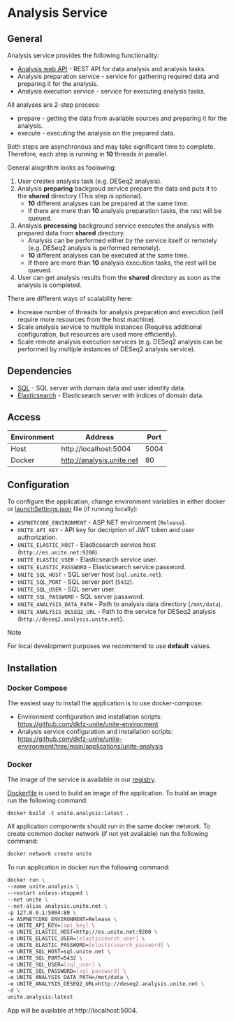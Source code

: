 # Analysis Service

## General
Analysis service provides the following functionality:
- [Analysis web API](Docs/api.md) - REST API for data analysis and analysis tasks.
- Analysis preparation service - service for gathering required data and preparing it for the analysis.
- Analysis execution service - service for executing analysis tasks.

All analyses are 2-step process:
- prepare - getting the data from available sources and preparing it for the analysis.
- execute - executing the analysis on the prepared data.

Both steps are asynchronous and may take significant time to complete. Therefore, each step is running in **10** threads in parallel.

General alogrithm looks as foolowing:
1. User creates analysis task (e.g. DESeq2 analysis).
2. Analysis **preparing** backgroud service prepare the data and puts it to the **shared** directory (This step is optional).
    - **10** different analyses can be prepared at the same time.
    - If there are more than **10** analysis preparation tasks, the rest will be queued.
3. Analysis **processing** background service executes the analysis with prepared data from **shared** directory.
    - Analysis can be performed either by the service itself or remotely (e.g. DESeq2 analysis is performed remotely).
    - **10** different analyses can be executed at the same time.
    - If there are more than **10** analysis execution tasks, the rest will be queued.
4. User can get analysis results from the **shared** directory as soon as the analysis is completed.

There are different ways of scalability here:
- Increase number of threads for analysis preparation and execution (will require more resources from the host machine).
- Scale analysis service to multiple instances (Requires additional configuration, but resources are used more efficiently).
- Scale remote analysis execution services (e.g. DESeq2 analysis can be performed by multiple instances of DESeq2 analysis service).

## Dependencies
- [SQL](https://github.com/dkfz-unite/unite-environment/tree/main/programs/postgresql) - SQL server with domain data and user identity data.
- [Elasticsearch](https://github.com/dkfz-unite/unite-environment/tree/main/programs/elasticsearch) - Elasticsearch server with indices of domain data.

## Access
Environment|Address|Port
-----------|-------|----
Host|http://localhost:5004|5004
Docker|http://analysis.unite.net|80

## Configuration
To configure the application, change environment variables in either docker or [launchSettings.json](https://github.com/dkfz-unite/unite-analysis/blob/main/Unite.Analysis.Web/Properties/launchSettings.json) file (if running locally):

- `ASPNETCORE_ENVIRONMENT` - ASP.NET environment (`Release`).
- `UNITE_API_KEY` - API key for decription of JWT token and user authorization.
- `UNITE_ELASTIC_HOST` - Elasticsearch service host (`http://es.unite.net:9200`).
- `UNITE_ELASTIC_USER` - Elasticsearch service user.
- `UNITE_ELASTIC_PASSWORD` - Elasticsearch service password.
- `UNITE_SQL_HOST` - SQL server host (`sql.unite.net`).
- `UNITE_SQL_PORT` - SQL server port (`5432`).
- `UNITE_SQL_USER` - SQL server user.
- `UNITE_SQL_PASSWORD` - SQL server password.
- `UNITE_ANALYSIS_DATA_PATH` - Path to analysis data directory (`/mnt/data`).
- `UNITE_ANALYSIS_DESEQ2_URL` - Path to the service for DESeq2 analysis (`http://deseq2.analysis.unite.net`).

> [!NOTE]
> For local development purposes we recommend to use **default** values.

## Installation

### Docker Compose
The easiest way to install the application is to use docker-compose:
- Environment configuration and installation scripts: https://github.com/dkfz-unite/unite-environment
- Analysis service configuration and installation scripts: https://github.com/dkfz-unite/unite-environment/tree/main/applications/unite-analysis

### Docker
The image of the service is available in our [registry](https://github.com/dkfz-unite/unite-analysis/pkgs/container/unite-analysis).

[Dockerfile](./Dockerfile) is used to build an image of the application. To build an image run the following command:
```
docker build -t unite.analysis:latest .
```

All application components should run in the same docker network. To create common docker network (if not yet available) run the following command:
```bash
docker network create unite
```

To run application in docker run the following command:
```bash
docker run \
--name unite.analysis \
--restart unless-stopped \
--net unite \
--net-alias analysis.unite.net \
-p 127.0.0.1:5004:80 \
-e ASPNETCORE_ENVIRONMENT=Release \
-e UNITE_API_KEY=[api_key] \
-e UNITE_ELASTIC_HOST=http://es.unite.net:9200 \
-e UNITE_ELASTIC_USER=[elasticsearch_user] \
-e UNITE_ELASTIC_PASSWORD=[elasticsearch_password] \
-e UNITE_SQL_HOST=sql.unite.net \
-e UNITE_SQL_PORT=5432 \
-e UNITE_SQL_USER=[sql_user] \
-e UNITE_SQL_PASSWORD=[sql_password] \
-e UNITE_ANALYSIS_DATA_PATH=/mnt/data \
-e UNITE_ANALYSIS_DESEQ2_URL=http://deseq2.analysis.unite.net \
-d \
unite.analysis:latest
```

App will be available at http://localhost:5004.
